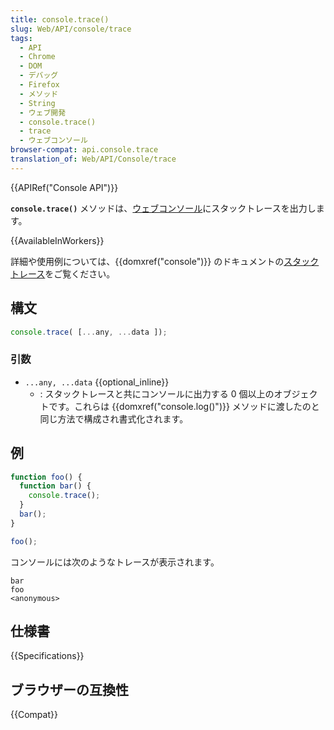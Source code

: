 ```yaml
---
title: console.trace()
slug: Web/API/console/trace
tags:
  - API
  - Chrome
  - DOM
  - デバッグ
  - Firefox
  - メソッド
  - String
  - ウェブ開発
  - console.trace()
  - trace
  - ウェブコンソール
browser-compat: api.console.trace
translation_of: Web/API/Console/trace
---
```

{{APIRef("Console API")}}

**`console.trace()`** メソッドは、[ウェブコンソール](/ja/docs/Tools/Web_Console)にスタックトレースを出力します。

{{AvailableInWorkers}}

詳細や使用例については、{{domxref("console")}} のドキュメントの[スタックトレース](/ja/docs/Web/API/console#スタックトレース)をご覧ください。

## 構文

```js
console.trace( [...any, ...data ]);
```

### 引数

- `...any, ...data` {{optional_inline}}
  - : スタックトレースと共にコンソールに出力する 0 個以上のオブジェクトです。これらは {{domxref("console.log()")}} メソッドに渡したのと同じ方法で構成され書式化されます。

## 例

```js
function foo() {
  function bar() {
    console.trace();
  }
  bar();
}

foo();
```

コンソールには次のようなトレースが表示されます。

```
bar
foo
<anonymous>
```

## 仕様書

{{Specifications}}

## ブラウザーの互換性

{{Compat}}
